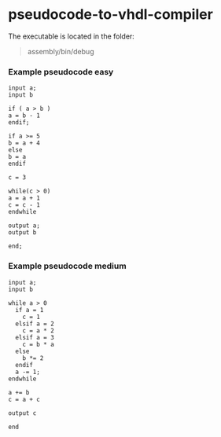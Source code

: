 # pseudocode-to-vhdl-compiler
The executable is located in the folder:
> assembly/bin/debug   
### Example pseudocode easy
```
input a;
input b

if ( a > b )
a = b - 1
endif;

if a >= 5
b = a + 4
else
b = a
endif

c = 3

while(c > 0)
a = a + 1
c = c - 1
endwhile

output a;
output b

end;
```
### Example pseudocode medium

```
input a;
input b

while a > 0
  if a = 1
    c = 1
  elsif a = 2
    c = a * 2
  elsif a = 3
    c = b * a
  else
    b *= 2
  endif
  a -= 1;
endwhile

a += b
c = a + c

output c

end
```
